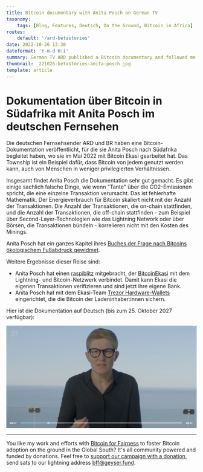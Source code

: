 ```yaml
---
title: Bitcoin documentary with Anita Posch on German TV
taxonomy:
    tags: [Blog, Features, Deutsch, On the Ground, Bitcoin in Africa]
routes:
    default: '/ard-betastories'
date: 2022-10-26 13:30
dateformat: 'Y-m-d H:i'
summary: German TV ARD published a Bitcoin documentary and followed me to South Africa where I worked with Bitcoin Ekasi in May 2022.
thumbnail: _221026-betastories-anita-posch.jpg
template: article
---
```


# Dokumentation über Bitcoin in Südafrika mit Anita Posch im deutschen Fernsehen
Die deutschen Fernsehsender ARD und BR haben eine Bitcoin-Dokumentation veröffentlicht, für die sie Anita Posch nach Südafrika begleitet haben, wo sie im Mai 2022 mit Bitcoin Ekasi gearbeitet hat. Das Township ist ein Beispiel dafür, dass Bitcoin von jedem genutzt werden kann, auch von Menschen in weniger privilegierten Verhältnissen.

Insgesamt findet Anita Posch die Dokumentation sehr gut gemacht. Es gibt einige sachlich falsche Dinge, wie wenn "Tante" über die CO2-Emissionen spricht, die eine einzelne Transaktion verursacht. Das ist fehlerhafte Mathematik. Der Energieverbrauch für Bitcoin skaliert nicht mit der Anzahl der Transaktionen. Die Anzahl der Transaktionen, die on-chain stattfinden, und die Anzahl der Transaktionen, die off-chain stattfinden - zum Beispiel über Second-Layer-Technologien wie das Lightning Network oder über Börsen, die Transaktionen bündeln - korrelieren nicht mit den Kosten des Minings. 

Anita Posch hat ein ganzes Kapitel ihres [Buches der Frage nach Bitcoins ökologischem Fußabdruck gewidmet](https://learnbitcoin.link).

Weitere Ergebnisse dieser Reise sind:   
* Anita Posch hat einen [raspiblitz](https://twitter.com/raspiblitz) mitgebracht, der [BitcoinEkasi](https://twitter.com/BitcoinEkasi) mit dem Lightning- und Bitcoin-Netzwerk verbindet. Damit kann Ekasi die eigenen Transaktionen verifizieren und sind jetzt ihre eigene Bank.
* Anita Posch hat mit dem Ekasi-Team [Trezor Hardware-Wallets](https://trezor.com) eingerichtet, die die Bitcoin der Ladeninhaber:innen sichern.   

Hier ist die Dokumentation auf Deutsch (bis zum 25. Oktober 2027 verfügbar):

[![](_221026-betastories-anita-posch.jpg)](https://www.ardmediathek.de/video/beta-stories-schoene-neue-kryptowelt/folge-1-bitcoin-die-grosse-verheissung-s01-e01/br-fernsehen/Y3JpZDovL2JyLmRlL3ZpZGVvLzBlOTdjYzQ2LTI4MGMtNDlhZC1iMTkwLWNiY2FiNDcyNTRjOA)

---
You like my work and efforts with [Bitcoin for Fairness](https://bffbtc.org) to foster Bitcoin adoption on the ground in the Global South? It's all community powered and funded by donations. Feel free to [support our campaign with a donation](https://anita.link/donate), send sats to our lightning address bff@geyser.fund.

